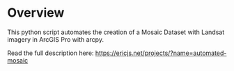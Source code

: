 # Overview

This python script automates the creation of a Mosaic Dataset with Landsat imagery in ArcGIS Pro with arcpy.

Read the full description here: https://ericjs.net/projects/?name=automated-mosaic
